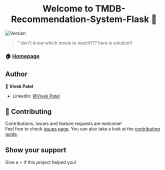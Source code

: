 <h1 align="center">Welcome to TMDB-Recommendation-System-Flask 👋</h1>
<p>
  <img alt="Version" src="https://img.shields.io/badge/version-1.o-blue.svg?cacheSeconds=2592000" />

</p>

> &#34; don't know which movie to watch??? here is solution!!

### 🏠 [Homepage](https://ml-app.azurewebsites.net/)

## Author

👤 **Vivek Patel**

* LinkedIn: [@Vivek Patel](https://linkedin.com/in/vivek-patel-0553731a5)

## 🤝 Contributing

Contributions, issues and feature requests are welcome!<br />Feel free to check [issues page](https://github.com/viveks-codes/TMDB-Recommendation-System-Flask/issues). You can also take a look at the [contributing guide](https://github.com/viveks-codes/TMDB-Recommendation-System-Flask/graphs/contributors).

## Show your support

Give a ⭐️ if this project helped you!
